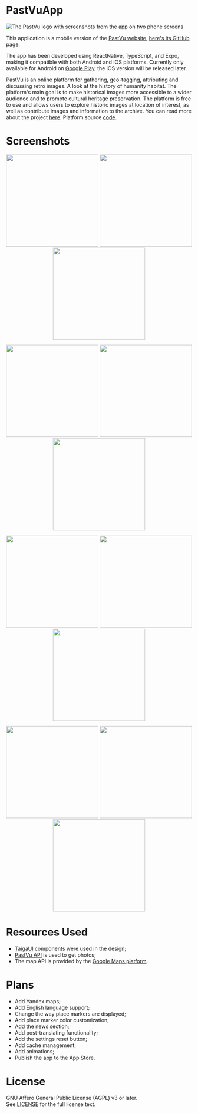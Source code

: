# PastVuApp

![The PastVu logo with screenshots from the app on two phone
screens](./img/top_image.png)

This application is a mobile version of the [PastVu
website](https://pastvu.com/), [here's its GitHub
page](https://github.com/PastVu/pastvu).

The app has been developed using ReactNative, TypeScript, and Expo, making it
compatible with both Android and iOS platforms. Currently only available for
Android on [Google
Play](https://play.google.com/store/apps/details?id=com.pelixpng.PastVuApp),
the iOS version will be released later.

PastVu is an online platform for gathering, geo-tagging, attributing and
discussing retro images. A look at the history of humanity habitat. The
platform's main goal is to make historical images more accessible to a wider
audience and to promote cultural heritage preservation. The platform is free to
use and allows users to explore historic images at location of interest, as
well as contribute images and information to the archive. You can read more
about the project [here](https://docs.pastvu.com/en/about). Platform source
[code](https://github.com/PastVu).

# Screenshots

<p align="center">
  <img src="img/1.png" width="250" />
  <img src="img/2.png" width="250" /> 
  <img src="img/3.png" width="250" />
</p>

<p align="center">
  <img src="img/4.png" width="250" />
  <img src="img/5.png" width="250" /> 
  <img src="img/6.png" width="250" />
</p>

<p align="center">
  <img src="img/7.png" width="250" />
  <img src="img/8.png" width="250" /> 
  <img src="img/9.png" width="250" />
</p>

<p align="center">
  <img src="img/10.png" width="250" />
  <img src="img/11.png" width="250" /> 
  <img src="img/12.png" width="250" />
</p>

# Resources Used

- [TaigaUI](https://taiga-ui.dev/) components were used in the design;
- [PastVu API](https://docs.pastvu.com/dev/api) is used to get photos;
- The map API is provided by the [Google Maps
  platform](https://developers.google.com/maps).

# Plans

- Add Yandex maps;
- Add English language support;
- Change the way place markers are displayed;
- Add place marker color customization;
- Add the news section;
- Add post-translating functionality;
- Add the settings reset button;
- Add cache management;
- Add animations;
- Publish the app to the App Store.

# License

GNU Affero General Public License (AGPL) v3 or later.  
See [LICENSE](https://github.com/pelixpng/PastVuApp/blob/master/LICENSE) for
the full license text.
